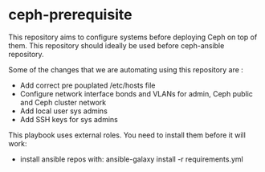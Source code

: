 # ceph-prerequisite

This repository aims to configure systems before deploying Ceph on top of them. This repository should ideally be used before ceph-ansible repository. 

Some of the changes that we are automating using this repository are :

* Add correct pre pouplated /etc/hosts file
* Configure network interface bonds and VLANs for admin, Ceph public and Ceph cluster network
* Add local user sys admins
* Add SSH keys for sys admins

This playbook uses external roles. You need to install them before it will work:
 - install ansible repos with:
    ansible-galaxy install -r requirements.yml
